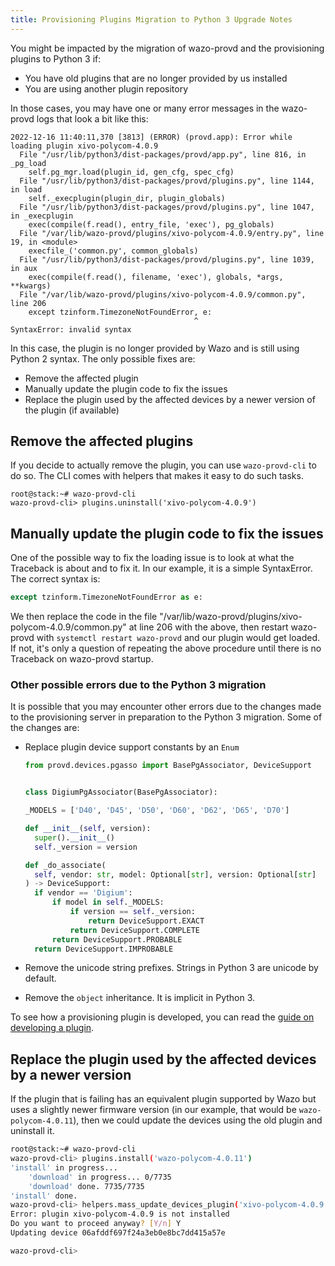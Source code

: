 ```yaml
---
title: Provisioning Plugins Migration to Python 3 Upgrade Notes
---
```


You might be impacted by the migration of wazo-provd and the provisioning plugins to Python 3 if:

- You have old plugins that are no longer provided by us installed
- You are using another plugin repository

In those cases, you may have one or many error messages in the wazo-provd logs that look a bit like
this:

```
2022-12-16 11:40:11,370 [3813] (ERROR) (provd.app): Error while loading plugin xivo-polycom-4.0.9
  File "/usr/lib/python3/dist-packages/provd/app.py", line 816, in _pg_load
    self.pg_mgr.load(plugin_id, gen_cfg, spec_cfg)
  File "/usr/lib/python3/dist-packages/provd/plugins.py", line 1144, in load
    self._execplugin(plugin_dir, plugin_globals)
  File "/usr/lib/python3/dist-packages/provd/plugins.py", line 1047, in _execplugin
    exec(compile(f.read(), entry_file, 'exec'), pg_globals)
  File "/var/lib/wazo-provd/plugins/xivo-polycom-4.0.9/entry.py", line 19, in <module>
    execfile_('common.py', common_globals)
  File "/usr/lib/python3/dist-packages/provd/plugins.py", line 1039, in aux
    exec(compile(f.read(), filename, 'exec'), globals, *args, **kwargs)
  File "/var/lib/wazo-provd/plugins/xivo-polycom-4.0.9/common.py", line 206
    except tzinform.TimezoneNotFoundError, e:
                                         ^
SyntaxError: invalid syntax
```

In this case, the plugin is no longer provided by Wazo and is still using Python 2 syntax. The only
possible fixes are:

- Remove the affected plugin
- Manually update the plugin code to fix the issues
- Replace the plugin used by the affected devices by a newer version of the plugin (if available)

## Remove the affected plugins

If you decide to actually remove the plugin, you can use `wazo-provd-cli` to do so. The CLI comes
with helpers that makes it easy to do such tasks.

```shell
root@stack:~# wazo-provd-cli
wazo-provd-cli> plugins.uninstall('xivo-polycom-4.0.9')
```

## Manually update the plugin code to fix the issues

One of the possible way to fix the loading issue is to look at what the Traceback is about and to
fix it. In our example, it is a simple SyntaxError. The correct syntax is:

```python
except tzinform.TimezoneNotFoundError as e:
```

We then replace the code in the file "/var/lib/wazo-provd/plugins/xivo-polycom-4.0.9/common.py" at
line 206 with the above, then restart wazo-provd with `systemctl restart wazo-provd` and our plugin
would get loaded. If not, it's only a question of repeating the above procedure until there is no
Traceback on wazo-provd startup.

### Other possible errors due to the Python 3 migration

It is possible that you may encounter other errors due to the changes made to the provisioning
server in preparation to the Python 3 migration. Some of the changes are:

- Replace plugin device support constants by an `Enum`

  ```python
  from provd.devices.pgasso import BasePgAssociator, DeviceSupport


  class DigiumPgAssociator(BasePgAssociator):

  _MODELS = ['D40', 'D45', 'D50', 'D60', 'D62', 'D65', 'D70']

  def __init__(self, version):
  	super().__init__()
  	self._version = version

  def _do_associate(
  	self, vendor: str, model: Optional[str], version: Optional[str]
  ) -> DeviceSupport:
  	if vendor == 'Digium':
  		if model in self._MODELS:
  			if version == self._version:
  				return DeviceSupport.EXACT
  			return DeviceSupport.COMPLETE
  		return DeviceSupport.PROBABLE
  	return DeviceSupport.IMPROBABLE
  ```

- Remove the unicode string prefixes. Strings in Python 3 are unicode by default.
- Remove the `object` inheritance. It is implicit in Python 3.

To see how a provisioning plugin is developed, you can read the
[guide on developing a plugin](https://wazo-platform.org/uc-doc/contributors/provisioning/developing_plugins).

## Replace the plugin used by the affected devices by a newer version

If the plugin that is failing has an equivalent plugin supported by Wazo but uses a slightly newer
firmware version (in our example, that would be `wazo-polycom-4.0.11`), then we could update the
devices using the old plugin and uninstall it.

```bash
root@stack:~# wazo-provd-cli
wazo-provd-cli> plugins.install('wazo-polycom-4.0.11')
'install' in progress...
    'download' in progress... 0/7735
    'download' done. 7735/7735
'install' done.
wazo-provd-cli> helpers.mass_update_devices_plugin('xivo-polycom-4.0.9', 'wazo-polycom-4.0.11')
Error: plugin xivo-polycom-4.0.9 is not installed
Do you want to proceed anyway? [Y/n] Y
Updating device 06afddf697f24a3eb0e8bc7dd415a57e

wazo-provd-cli>
```
